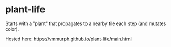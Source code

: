 # plant-life

Starts with a "plant" that propagates to a nearby tile each step (and mutates color).

Hosted here: https://vmmurph.github.io/plant-life/main.html
